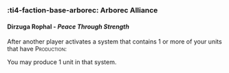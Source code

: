### :ti4-faction-base-arborec: **Arborec Alliance**

####  Dirzuga Rophal - _Peace Through Strength_

After another player activates a system that contains 1 or more of your units that have <span style="font-variant:small-caps;">Production</span>:

You may produce 1 unit in that system.
